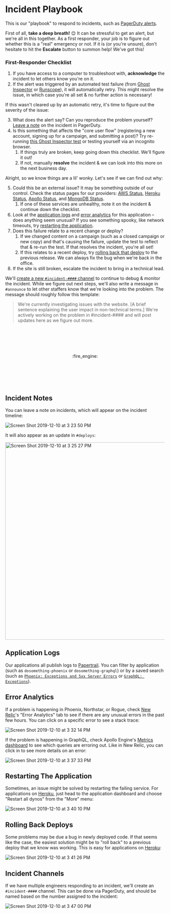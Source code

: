 # Incident Playbook

This is our "playbook" to respond to incidents, such as [PagerDuty alerts](https://www.pagerduty.com).

First of all, **take a deep breath!** :relieved: It can be stressful to get an alert, but we're all in this together. As a first responder, your job is to figure out whether this is a "real" emergency or not. If it is (or you're unsure), don't hesitate to hit the **Escalate** button to summon help! We've got this!

### First-Responder Checklist

1. If you have access to a computer to troubleshoot with, **acknowledge** the incident to let others know you're on it.
2. If the alert was triggered by an automated test failure (from [Ghost Inspector](https://ghostinspector.com) or [Runscope](https://www.runscope.com)), it will automatically retry. This might resolve the issue, in which case you're all set & no further action is necessary!

If this wasn't cleared up by an automatic retry, it's time to figure out the severity of the issue:

3. What does the alert say? Can you reproduce the problem yourself? [Leave a note](#incident-notes) on the incident in PagerDuty.
4. Is this something that affects the "core user flow" (registering a new account, signing up for a campaign, and submitting a post)? Try re-running [this Ghost Inspector test](https://app.ghostinspector.com/tests/5c4a1efd638e692a23208132) or testing yourself via an incognito browser.
    1. If things truly are broken, keep going down this checklist. We'll figure it out!
    2. If not, manually **resolve** the incident & we can look into this more on the next business day.

Alright, so we know things are a lil' wonky. Let's see if we can find out why:

5. Could this be an external issue? It may be something outside of our control. Check the status pages for our providers: [AWS Status](https://status.aws.amazon.com), [Heroku Status](https://status.heroku.com), [Apollo Status](http://status.apollographql.com), and [MongoDB Status](https://status.cloud.mongodb.com).
    1. If one of these services are unhealthy, note it on the incident & continue down the checklist.
6. Look at the [application logs](#application-logs) and [error analytics](#error-analytics) for this application – does anything seem unusual? If you see something spooky, like network timeouts, try [restarting the application](#restarting-the-application).
7. Does this failure relate to a recent change or deploy?
    1. If we changed content on a campaign (such as a closed campaign or new copy) and that's causing the failure, update the test to reflect that & re-run the test. If that resolves the incident, you're all set!
    2. If this relates to a recent deploy, try [rolling back that deploy](#rolling-back-deploys) to the previous release. We can always fix the bug when we're back in the office.
8. If the site is still broken, escalate the incident to bring in a technical lead.

We'll [create a new `#incident-####` channel](#incident-channels) to continue to debug & monitor the incident. While we figure out next steps, we'll also write a message in `#announce` to let other staffers know that we're looking into the problem. The message should roughly follow this template:

> We're currently investigating issues with the website. [A brief sentence explaining the user impact in non-technical terms.] We're actively working on the problem in #incident-#### and will post updates here as we figure out more.

<br/>
<br/>
<br/>
<br/>
<p align="center">
:fire_engine:
</p>
<br/>
<br/>
<br/>
<br/>

## Incident Notes

You can leave a note on incidents, which will appear on the incident timeline:

![Screen Shot 2019-12-10 at 3 23 50 PM](https://user-images.githubusercontent.com/583202/70565983-300a9900-1b61-11ea-8571-670dd57eca29.png)

It will also appear as an update in `#deploys`:

<img width="624" alt="Screen Shot 2019-12-10 at 3 25 27 PM" src="https://user-images.githubusercontent.com/583202/70566139-78c25200-1b61-11ea-8b92-f6b9c878e4f6.png">

## Application Logs

Our applications all publish logs to [Papertrail](https://papertrailapp.com/dashboard). You can filter by application (such as `dosomething-phoenix` or `dosomething-graphql`) or by a saved search (such as [`Phoenix: Exceptions and 5xx Server Errors`](https://papertrailapp.com/searches/45812651) or [`GraphQL: Exceptions`](https://my.papertrailapp.com/groups/10447062/events?q=system%3Adosomething-graphql+program%3Alambda+%22Error%22)).

## Error Analytics

If a problem is happening in Phoenix, Northstar, or Rogue, check [New Relic](https://newrelic.com)'s "Error Analytics" tab to see if there are any unusual errors in the past few hours. You can click on a specific error to see a stack trace:

![Screen Shot 2019-12-10 at 3 32 14 PM](https://user-images.githubusercontent.com/583202/70566555-48c77e80-1b62-11ea-843b-ebc9944758ab.png)

If the problem is happening in GraphQL, check Apollo Engine's [Metrics dashboard](https://engine.apollographql.com/graph/dosomething-graphql-lambda/metrics?range=lastDay&schemaTag=current&tab=errors) to see which queries are erroring out. Like in New Relic, you can click in to see more details on an error:

![Screen Shot 2019-12-10 at 3 37 33 PM](https://user-images.githubusercontent.com/583202/70566973-0a7e8f00-1b63-11ea-9982-1460fa45b3e6.png)

## Restarting The Application

Sometimes, an issue might be solved by restarting the failing service. For applications on [Heroku](https://dashboard.heroku.com), just head to the application dashboard and choose "Restart all dynos" from the "More" menu:

![Screen Shot 2019-12-10 at 3 40 10 PM](https://user-images.githubusercontent.com/583202/70567189-72cd7080-1b63-11ea-8bb7-71a031d78626.png)


## Rolling Back Deploys

Some problems may be due a bug in newly deployed code. If that seems like the case, the easiest solution might be to "roll back" to a previous deploy that we know was working. This is easy for applications on [Heroku](https://dashboard.heroku.com):

![Screen Shot 2019-12-10 at 3 41 26 PM](https://user-images.githubusercontent.com/583202/70567264-98f31080-1b63-11ea-92a9-38d53df7eed1.png)

## Incident Channels

If we have multiple engineers responding to an incident, we'll create an `#incident-####` channel. This can be done via PagerDuty, and should be named based on the number assigned to the incident:

![Screen Shot 2019-12-10 at 3 47 00 PM](https://user-images.githubusercontent.com/583202/70567666-639af280-1b64-11ea-9d1d-579dff70a5e6.png)
